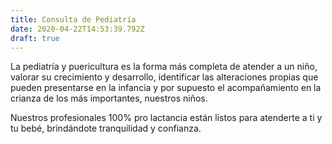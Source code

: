 ```yaml
---
title: Consulta de Pediatría
date: 2020-04-22T14:53:39.792Z
draft: true
---
```

La pediatría y puericultura es la forma más completa de atender a un niño, valorar su crecimiento y desarrollo, identificar las alteraciones propias que pueden presentarse en la infancia y por supuesto el acompañamiento en la crianza de los más importantes, nuestros niños.

Nuestros profesionales 100% pro lactancia están listos para atenderte a ti y tu bebé, brindándote tranquilidad y confianza.